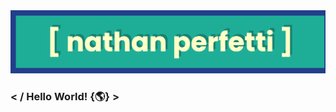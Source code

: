 <img src="https://github.com/perfettiful/perfettiful/blob/main/github-banner.png?raw=true" alt="banner that says Nathan Perfetti - software developer and educator">

### < / Hello World! {🌎} >

<!--
**perfettiful/perfettiful** is a ✨ _special_ ✨ repository because its `README.md` (this file) appears on your GitHub profile.

Here are some ideas to get you started:

- 🔭 I’m currently working on ...
- 🌱 I’m currently learning ...
- 👯 I’m looking to collaborate on ...
- 🤔 I’m looking for help with ...
- 💬 Ask me about ...
- 📫 How to reach me: ...
- 😄 Pronouns: ...
- ⚡ Fun fact: ...
-->
